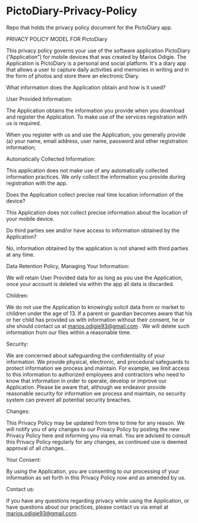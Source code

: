 # PictoDiary-Privacy-Policy
Repo that holds the privacy policy document for the PictoDiary app.

PRIVACY POLICY MODEL FOR PictoDiary

 

This privacy policy governs your use of the software application PictoDiary (“Application”) for mobile devices that was created by Marios Odigie. The Application is PictoDiary is a personal and social platform. It's a diary app that allows a user to capture daily activities and memories in writing and in the form of photos and store there an electronic Diary. 

 

What information does the Application obtain and how is it used?

 

User Provided Information: 



The Application obtains the information you provide when you download and register the Application. To make use of the services registration with us is required.  

When you register with us and use the Application, you generally provide (a) your name, email address, user name, password and other registration information;  



Automatically Collected Information: 

 

This application does not make use of any automatically collected information practices. We only collect the information you provide during registration with the app.

 

 

Does the Application collect precise real time location information of the device?

 

This Application does not collect precise information about the location of your mobile device. 

 

Do third parties see and/or have access to information obtained by the Application?

 No, information obtained by the application is not shared with third parties at any time. 

  

Data Retention Policy, Managing Your Information:

We will retain User Provided data for as long as you use the Application, once your account is deleted via within the app  all data is discarded.  

Children:

 

We do not use the Application to knowingly solicit data from or market to children under the age of 13. If a parent or guardian becomes aware that his or her child has provided us with information without their consent, he or she should contact us at marios.odigie93@gmail.com . We will delete such information from our files within a reasonable time.

 

Security:

 

We are concerned about safeguarding the confidentiality of your information. We provide physical, electronic, and procedural safeguards to protect information we process and maintain. For example, we limit access to this information to authorized employees and contractors who need to know that information in order to operate, develop or improve our Application. Please be aware that, although we endeavor provide reasonable security for information we process and maintain, no security system can prevent all potential security breaches.

 

Changes:

This Privacy Policy may be updated from time to time for any reason. We will notify you of any changes to our Privacy Policy by posting the new Privacy Policy here and informing you via email. You are advised to consult this Privacy Policy regularly for any changes, as continued use is deemed approval of all changes. .

 

Your Consent:

By using the Application, you are consenting to our processing of your information as set forth in this Privacy Policy now and as amended by us. 

 

Contact us:

If you have any questions regarding privacy while using the Application, or have questions about our practices, please contact us via email at marios.odigie93@gmail.com.
